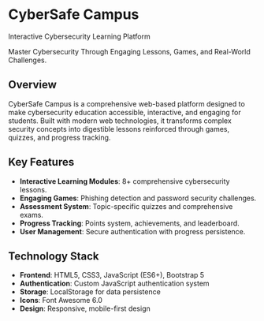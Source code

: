 # CyberSafe Campus

Interactive Cybersecurity Learning Platform

Master Cybersecurity Through Engaging Lessons, Games, and Real-World Challenges.

## Overview

CyberSafe Campus is a comprehensive web-based platform designed to make cybersecurity education accessible, interactive, and engaging for students. Built with modern web technologies, it transforms complex security concepts into digestible lessons reinforced through games, quizzes, and progress tracking.

## Key Features

- **Interactive Learning Modules**: 8+ comprehensive cybersecurity lessons.
- **Engaging Games**: Phishing detection and password security challenges.
- **Assessment System**: Topic-specific quizzes and comprehensive exams.
- **Progress Tracking**: Points system, achievements, and leaderboard.
- **User Management**: Secure authentication with progress persistence.

## Technology Stack

- **Frontend**: HTML5, CSS3, JavaScript (ES6+), Bootstrap 5
- **Authentication**: Custom JavaScript authentication system
- **Storage**: LocalStorage for data persistence
- **Icons**: Font Awesome 6.0
- **Design**: Responsive, mobile-first design



